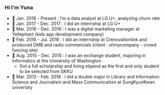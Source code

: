


### Hi I'm Yuna

- 💼 Jan. 2018 - Present : I’m a data analyst at LG U+, analyzing churn rate
- 💼 Jan. 2017 - Dec. 2017 : I did an internship at LG U+
- 💼 Mar. 2016 - Dec. 2016 : I was a digital marketing manager at Yellephant (kids app development company)
- 💼 Feb. 2016 - Jul. 2016 : I did an internship at Crenovationlink and produced DMB and radio commercials (client : ohmycompany - crowd funcing site)
- 🌱 Aug. 2015 - Dec. 2015 : I was an exchange student, majoring in Informatics at the University of Washington
   - Got a full scholarship and living stipend as the first and only student to be selected from SKKU
- 🌱 Mar. 2013 - Feb. 2018 : I did a double major in Library and Information Science and Journalism and Mass Communication at SungKyunKwan university

<!--
**reasonmii/reasonmii** is a ✨ _special_ ✨ repository because its `README.md` (this file) appears on your GitHub profile.

Here are some ideas to get you started:

- 🔭 I’m currently working on ...
- 🌱 I’m currently learning ...
- 👯 I’m looking to collaborate on ...
- 🤔 I’m looking for help with ...
- 💬 Ask me about ...
- 📫 How to reach me: ...
- 😄 Pronouns: ...
- ⚡ Fun fact: ...
-->
